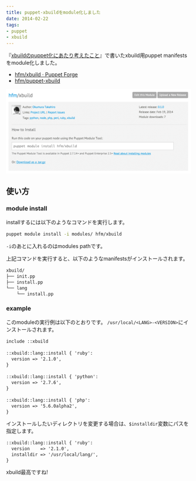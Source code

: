 ```yaml
---
title: puppet-xbuildをmodule化しました
date: 2014-02-22
tags: 
- puppet
- xbuild
---
```

『[xbuildのpuppet化にあたり考えたこと](http://blog.hifumi.info/2014/01/12/puppetize-xbuild/)』で書いたxbuild用puppet manifestsをmodule化しました。

 * [hfm/xbuild · Puppet Forge](https://forge.puppetlabs.com/hfm/xbuild)
 * [hfm/puppet-xbuild](https://github.com/hfm/puppet-xbuild)

![](/images/2014/02/22/puppetxbuild@2x.png)

## 使い方

### module install

installするには以下のようなコマンドを実行します。

```sh
puppet module install -i modules/ hfm/xbuild
```

`-i`のあとに入れるのはmodules pathです。

上記コマンドを実行すると、以下のようなmanifestsがインストールされます。

```
xbuild/
├── init.pp
├── install.pp
└── lang
    └── install.pp
```

### example

このmoduleの実行例は以下のとおりです。
`/usr/local/<LANG>-<VERSION>`にインストールされます。

```puppet
include ::xbuild

::xbuild::lang::install { 'ruby':
  version => '2.1.0',
}

::xbuild::lang::install { 'python':
  version => '2.7.6',
}

::xbuild::lang::install { 'php':
  version => '5.6.0alpha2',
}
```

インストールしたいディレクトリを変更する場合は、`$installdir`変数にパスを指定します。

```puppet
::xbuild::lang::install { 'ruby':
  version    => '2.1.0',
  installdir => '/usr/local/lang/',
}
```

xbuild最高ですね!
